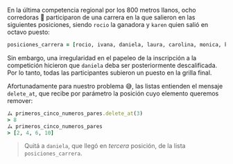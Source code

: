 En la última competencia regional por los 800 metros llanos, ocho corredoras :raising_hand: participaron de una carrera en la que salieron en las siguientes posiciones, siendo `rocio` la ganadora y `karen` quien salió en octavo puesto:

```ruby
posiciones_carrera = [rocio, ivana, daniela, laura, carolina, monica, karen, nadia]`
```

Sin embargo, una irregularidad en el papeleo de la inscripción a la competición hicieron que `daniela` deba ser posteriormente descalificada. Por lo tanto, todas las participantes subieron un puesto en la grilla final.

Afortunadamente para nuestro problema :sweat_smile:, las listas entienden el mensaje `delete_at`, que recibe por parámetro la posición cuyo elemento queremos remover:

```ruby
ム primeros_cinco_numeros_pares.delete_at(3)
> 8
ム primeros_cinco_numeros_pares
> [2, 4, 6, 10]
```

> Quitá a `daniela`, que llegó en *tercera* posición, de la lista `posiciones_carrera`.
